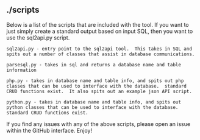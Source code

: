 ./scripts
---------

Below is a list of the scripts that are included with the tool.  If you want to just simply create a standard output based on input SQL, then you want to use the sql2api.py script.


	sql2api.py - entry point to the sql2api tool.  This takes in SQL and spits out a number of classes that assist in database communications.

	parsesql.py - takes in sql and returns a database name and table information

	php.py - takes in database name and table info, and spits out php classes that can be used to interface with the database.  standard CRUD functions exist.  It also spits out an example json API script.

	python.py - takes in database name and table info, and spits out python classes that can be used to interface with the database.  standard CRUD functions exist.


If you find any issues with any of the above scripts, please open an issue within the GitHub interface.  Enjoy!

